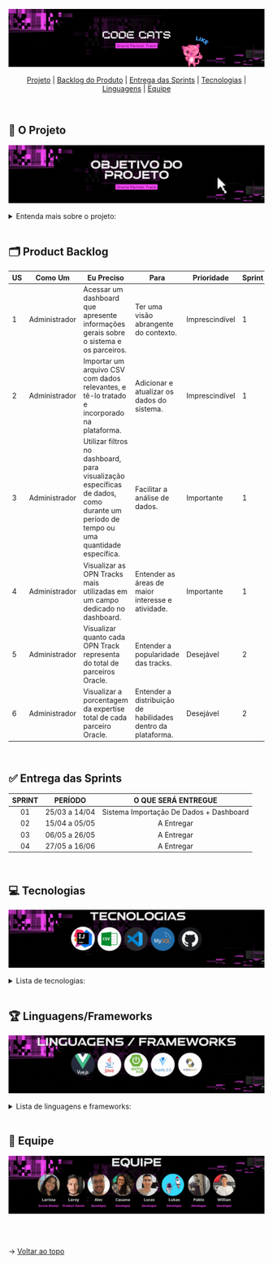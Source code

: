 ![Oracle Partner Tracker - API 4 Semestre Banco de Dados](./assets/codecats1.gif)

<span id="topo">

<p align="center">
    <a href="#projeto">Projeto</a>  |
    <a href="#backlog">Backlog do Produto</a>  |
    <a href="#entregas">Entrega das Sprints</a>  |
    <a href="#tecnologias">Tecnologias</a>  |
    <a href="#linguagens">Linguagens</a>  |
    <a href="#equipe">Equipe</a>
</p>

<br>

<span id="projeto">

## :memo: O Projeto
![Objetivo](./assets/codecats2.gif)

<details>
    <summary>
        Entenda mais sobre o projeto:
    </summary>
    <br>
    A Oracle Partner Tracker é uma plataforma moderna e inteligente de gerenciamento e análise de dados, capaz de interpretar, organizar e representar os dados do sistema OPN da empresa parceira Oracle. Entre os objetivos principais do projeto, se encontram a modernização do acompanhamento das empresas parceiras Oracle, assim como a visualização de dados de forma inteligente, para facilitar a identificação de melhorias e de conclusões estratégicas.
</details>

<br>

<span id="backlog">

## :card_index_dividers: Product Backlog

<table>
    <thead>
        <tr>
            <th>US</th>
            <th>Como Um</th>
            <th>Eu Preciso</th>
            <th>Para</th>
            <th>Prioridade</th>
            <th>Sprint</th>
        </tr>
    </thead>
    <tbody>
        <tr>
            <td>1</td>
            <td>Administrador</td>
            <td>Acessar um dashboard que apresente informações gerais sobre o sistema e os parceiros.</td>
            <td>Ter uma visão abrangente do contexto.</td>
            <td>Imprescindível</td>
            <td>1</td>
        </tr>
        <tr>
            <td>2</td>
            <td>Administrador</td>
            <td>Importar um arquivo CSV com dados relevantes, e tê-lo tratado e incorporado na plataforma.</td>
            <td>Adicionar e atualizar os dados do sistema.</td>
            <td>Imprescindível</td>
            <td>1</td>
        </tr>
        <tr>
            <td>3</td>
            <td>Administrador</td>
            <td>Utilizar filtros no dashboard, para visualização específicas de dados, como durante um período de tempo ou uma quantidade específica.</td>
            <td>Facilitar a análise de dados.</td>
            <td>Importante</td>
            <td>1</td>
        </tr>
        <tr>
            <td>4</td>
            <td>Administrador</td>
            <td>Visualizar as OPN Tracks mais utilizadas em um campo dedicado no dashboard.</td>
            <td>Entender as áreas de maior interesse e atividade.</td>
            <td>Importante</td>
            <td>1</td>
        </tr>
        <tr>
            <td>5</td>
            <td>Administrador</td>
            <td>Visualizar quanto cada OPN Track representa do total de parceiros Oracle.</td>
            <td>Entender a popularidade das tracks.</td>
            <td>Desejável</td>
            <td>2</td>
        </tr>
        <tr>
            <td>6</td>
            <td>Administrador</td>
            <td>Visualizar a porcentagem da expertise total de cada parceiro Oracle.</td>
            <td>Entender a distribuição de habilidades dentro da plataforma.</td>
            <td>Desejável</td>
            <td>2</td>
        </tr>
    </tbody>
</table>

<br>

<span id="entregas">



## ✅ Entrega das Sprints

| **SPRINT** | **PERÍODO**| **O QUE SERÁ ENTREGUE** |
|:-------------:|:-----------------------:|:-------------------------:|
|  01  | 25/03 a 14/04 | Sistema Importação De Dados + Dashboard |
|  02  | 15/04 a 05/05 | A Entregar |
|  03  | 06/05 a 26/05 | A Entregar |
|  04  | 27/05 a 16/06 | A Entregar |


<br>

<span id="tecnologias">

## :computer: Tecnologias
![Tecnologias Utilizadas](./assets/codecats3.gif)

<details>
    <summary>
        Lista de tecnologias:
    </summary>
    <br>
    <li>Adobe Illustrator</li>
    <li>Github</li>
    <li>Visual Studio Code + IntelliJ</li>
    <li>Jira</li>
    <li>Figma</li>
    <li>Slack</li>
    <li>Swagger</li>
    <li>MySQL</li>
    <li>Microsoft Excel</li>
        
</details>

<br>

<span id="linguagens">

## :trophy: Linguagens/Frameworks
![Linguagens & Frameworks](./assets/codecats4.gif)

<details>
    <summary>
        Lista de linguagens e frameworks:
    </summary>
    <br>
    Front-End:
    <li>HTML</li>
    <li>CSS</li>
    <li>Javascript</li>
    <li>VueJS</li>
    <br>
    Back-end:
    <li>Java</li>
    <li>Spring Boot</li>
    <li>Hibernate</li>
</details>

<br>

<span id="equipe">

## :wave: Equipe
![Equipe](./assets/codecats5.gif)





<br>
<br>

→ [Voltar ao topo](#topo)

